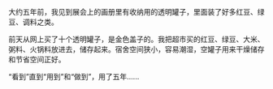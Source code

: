 大约五年前，我见到展会上的画册里有收纳用的透明罐子，里面装了好多红豆、绿豆、调料之类。

前天从网上买了十个透明罐子，是金色盖子的。我把超市买的红豆、绿豆、大米、粥料、火锅料放进去，储存起来。宿舍空间狭小，容易潮湿，空罐子用来干燥储存和节省空间正好。

“看到”直到“用到”和“做到”，用了五年......
